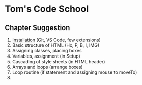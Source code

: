 # Tom's Code School

## Chapter Suggestion

1. [Installation](chapters/installation.md) (Git, VS Code, few extensions)
1. Basic structure of HTML (Hx, P, B, I, IMG)
1. Assigning classes, placing boxes
1. Variables, assignment (in Setup)
1. Cascading of style sheets (in HTML header)
1. Arrays and loops (arrange boxes)
1. Loop routine (if statement and assigning mouse to moveTo)
1. 
